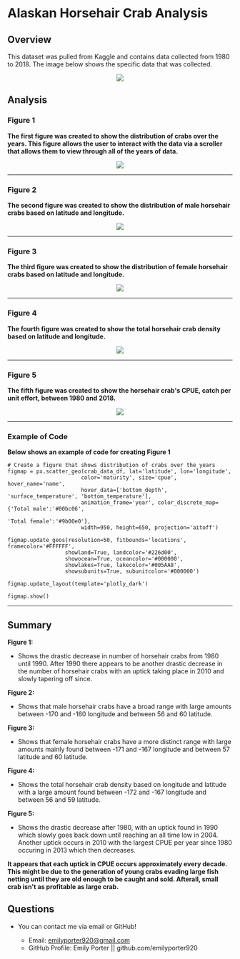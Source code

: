 # Alaskan Horsehair Crab Analysis

## Overview
This dataset was pulled from Kaggle and contains data collected from 1980 to 2018. The image below shows the specific data that was collected.

<p align="center">
    <img
         src=Resources/Crab_data_df.png
         >
    </p>

## Analysis

### Figure 1

**The first figure was created to show the distribution of crabs over the years. This figure allows the user to interact with the data via a scroller that allows them to view through all of the years of data.**

<p align="center">
    <img
         src=Resources/Distribution_scatter_horsehair_crab.png
         >
    </p>

-----
### Figure 2
    
**The second figure was created to show the distribution of male horsehair crabs based on latitude and longitude.**

<p align="center">
    <img
         src=Resources/Male_horsehair_crab_density.png
         >
    </p>
    
-----
### Figure 3

**The third figure was created to show the distribution of female horsehair crabs based on latitude and longitude.**

<p align="center">
    <img
         src=Resources/Female_horsehair_crab_density.png
         >
    </p>
    
-----
### Figure 4

**The fourth figure was created to show the total horsehair crab density based on latitude and longitude.**

<p align="center">
    <img
         src=Resources/Total_horsehair_crab_density.png
         >
    </p>
    
-----
### Figure 5

**The fifth figure was created to show the horsehair crab's CPUE, catch per unit effort, between 1980 and 2018.**

<p align="center">
    <img
         src=Resources/Horsehair_crab_cpue_by_year.png
         >
    </p>

-----
### Example of Code
**Below shows an example of code for creating Figure 1**

```
# Create a figure that shows distribution of crabs over the years
figmap = px.scatter_geo(crab_data_df, lat='latitude', lon='longitude',
                       color='maturity', size='cpue', hover_name='name',
                       hover_data=['bottom_depth', 'surface_temperature', 'bottom_temperature'],
                       animation_frame='year', color_discrete_map={'Total male':'#00bc06', 
                                                                   'Total female':'#9b00e0'},
                       width=950, height=650, projection='aitoff')

figmap.update_geos(resolution=50, fitbounds='locations', framecolor='#FFFFFF',
                  showland=True, landcolor='#226d00',
                  showocean=True, oceancolor='#000000',
                  showlakes=True, lakecolor='#005AA8',
                  showsubunits=True, subunitcolor='#000000')

figmap.update_layout(template='plotly_dark')

figmap.show()
```

-----
## Summary
**Figure 1:**
* Shows the drastic decrease in number of horsehair crabs from 1980 until 1990. After 1990 there appears to be another drastic decrease in the number of horsehair crabs with an uptick taking place in 2010 and slowly tapering off since.

**Figure 2:** 
* Shows that male horsehair crabs have a broad range with large amounts between -170 and -160 longitude and between 56 and 60 latitude.

**Figure 3:** 
* Shows that female horsehair crabs have a more distinct range with large amounts mainly found between -171 and -167 longitude and between 57 latitude and 60 latitude.

**Figure 4:** 
* Shows the total horsehair crab density based on longitude and latitude with a large amount found between -172 and -167 longitude and between 56 and 59 latitude.

**Figure 5:** 
* Shows the drastic decrease after 1980, with an uptick found in 1990 which slowly goes back down until reaching an all time low in 2004. Another uptick occurs in 2010 with the largest CPUE per year since 1980 occuring in 2013 which then decreases. 
     
**It appears that each uptick in CPUE occurs approximately every decade. This might be due to the generation of young crabs evading large fish netting until they are old enough to be caught and sold. Afterall, small crab isn't as profitable as large crab.**

## Questions

* You can contact me via email or GitHub!

    * Email: emilyporter920@gmail.com
    * GitHub Profile: Emily Porter || github.com/emilyporter920 
